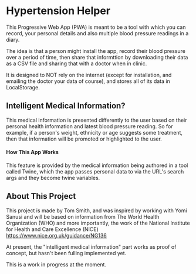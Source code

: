 # Hypertension Helper

This Progressive Web App (PWA) is meant to be a tool with which you can record, your personal details and also multiple blood pressure readings in a diary.

The idea is that a person might install the app, record their blood pressure over a period of time, then share that informttion by downloading their data as a CSV file and sharing that with a doctor when in clinic.

It is designed to NOT rely on the internet (except for installation, and emailing the doctor your data of course), and stores all of its data in LocalStorage. 

## Intelligent Medical Information?

This medical information is presented differently to the user based on their personal health information and latest blood pressure reading. So for example, if a person's weight, ethnicity or age suggests some treatment, then that information will be promoted or highlighted to the user.

#### How This App Works

This feature is provided by the medical information being authored in a tool called Twine, which the app passes personal data to via the URL's search args and they become twine variables.


## About This Project

This project is made by Tom Smith, and was inspired by working with Yomi Sanusi and will be based on information from The World Health Organization (WHO) and more importantly, the work of the National Institute for Health and Care Excellence (NICE) https://www.nice.org.uk/guidance/NG136 

At present, the "intelligent medical information" part works as proof of concept, but hasn't been fulling implemented yet.

This is a work in progress at the moment.

